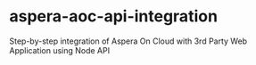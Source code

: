 # aspera-aoc-api-integration
Step-by-step integration of Aspera On Cloud with 3rd Party Web Application using Node API
